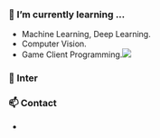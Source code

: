 ### 🌱 I’m currently learning ...
- Machine Learning, Deep Learning.
- Computer Vision.
- Game Client Programming.<img src="https://img.shields.io/badge/Unity-FFFFFF?
          style=plastic,
          &logo=Unity,
          &logoColor=white"/>

### 🔭 Inter

### 📫 Contact
- 

<!--
**seongbae15/seongbae15** is a ✨ _special_ ✨ repository because its `README.md` (this file) appears on your GitHub profile.

Here are some ideas to get you started:

- 🔭 I’m currently working on ...
- 🌱 I’m currently learning ...
- 👯 I’m looking to collaborate on ...
- 🤔 I’m looking for help with ...
- 💬 Ask me about ...
- 📫 How to reach me: ...
- 😄 Pronouns: ...
- ⚡ Fun fact: ...
-->
